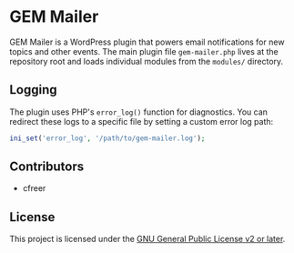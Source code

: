 # GEM Mailer

GEM Mailer is a WordPress plugin that powers email notifications for new topics and other events. The main plugin file `gem-mailer.php` lives at the repository root and loads individual modules from the `modules/` directory.

## Logging

The plugin uses PHP's `error_log()` function for diagnostics. You can redirect these logs to a specific file by setting a custom error log path:

```php
ini_set('error_log', '/path/to/gem-mailer.log');
```

## Contributors

- cfreer

## License

This project is licensed under the [GNU General Public License v2 or later](LICENSE).
